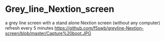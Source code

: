 # Grey_line_Nextion_screen
a grey line screen with a stand alone Nextion screen (without any computer) refresh every 5 minutes
https://github.com/f5swb/greyline-Nextion-screen/blob/master/Capture%20boot.JPG

